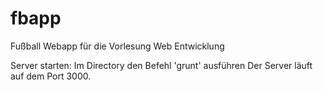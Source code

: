 # fbapp
Fußball Webapp für die Vorlesung Web Entwicklung

Server starten:
Im Directory den Befehl 'grunt' ausführen
Der Server läuft auf dem Port 3000.

